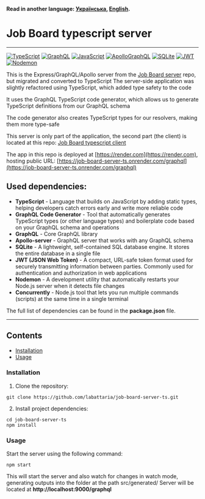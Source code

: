 **Read in another language: [Українська](README.ukr.md), [English](README.md).**

# Job Board typescript server

---

[![TypeScript](https://img.shields.io/badge/typescript-%23007ACC.svg?style=for-the-badge&logo=typescript&logoColor=white)](#)
[![GraphQL](https://img.shields.io/badge/GraphQl-E10098?style=for-the-badge&logo=graphql&logoColor=white)](#)
[![JavaScript](https://img.shields.io/badge/JavaScript-323330?style=for-the-badge&logo=javascript&logoColor=F7DF1E)](#)
[![ApolloGraphQL](https://img.shields.io/badge/-ApolloGraphQL-311C87?style=for-the-badge&logo=apollo-graphql)](#)
[![SQLite](https://img.shields.io/badge/sqlite-%2307405e.svg?style=for-the-badge&logo=sqlite&logoColor=white)](#)
[![JWT](https://img.shields.io/badge/JWT-black?style=for-the-badge&logo=JSON%20web%20tokens)](#)
[![Nodemon](https://img.shields.io/badge/NODEMON-%23323330.svg?style=for-the-badge&logo=nodemon&logoColor=%BBDEAD)](#)

This is the Express/GraphQL/Apollo server from the [Job Board server](https://github.com/labattaria/job-board-server) repo, but migrated and converted to TypeScript
The server-side application was slightly refactored using TypeScript, which added type safety to the code

It uses the GraphQL TypeScript code generator, which allows us to generate TypeScript definitions from our GraphQL schema

The code generator also creates TypeScript types for our resolvers, making them more type-safe

This server is only part of the application, the second part (the client) is located at this repo: [Job Board typescript client](https://github.com/labattaria/job-board-client-ts)

The app in this repo is deployed at [https://render.com](https://render.com), hosting public URL: [https://job-board-server-ts.onrender.com/graphql](https://job-board-server-ts.onrender.com/graphql)

## Used dependencies:

- **TypeScript** - Language that builds on JavaScript by adding static types, helping developers catch errors early and write more reliable code
- **GraphQL Code Generator** - Tool that automatically generates TypeScript types (or other language types) and boilerplate code based on your GraphQL schema and operations
- **GraphQL** - Core GraphQL library
- **Apollo-server** - GraphQL server that works with any GraphQL schema
- **SQLite** - A lightweight, self-contained SQL database engine. It stores the entire database in a single file
- **JWT (JSON Web Token)** - A compact, URL-safe token format used for securely transmitting information between parties. Commonly used for authentication and authorization in web applications
- **Nodemon** - A development utility that automatically restarts your Node.js server when it detects file changes
- **Concurrently** - Node.js tool that lets you run multiple commands (scripts) at the same time in a single terminal

The full list of dependencies can be found in the **package.json** file.

---

## Contents

- [Installation](#installation)
- [Usage](#usage)

### Installation

1. Clone the repository:

```shell
git clone https://github.com/labattaria/job-board-server-ts.git
```

2. Install project dependencies:

```shell
cd job-board-server-ts
npm install
```

### Usage

Start the server using the following command:

```shell
npm start
```

This will start the server and also watch for changes in watch mode, generating outputs into the folder at the path src/generated/
Server will be located at **http://localhost:9000/graphql**
